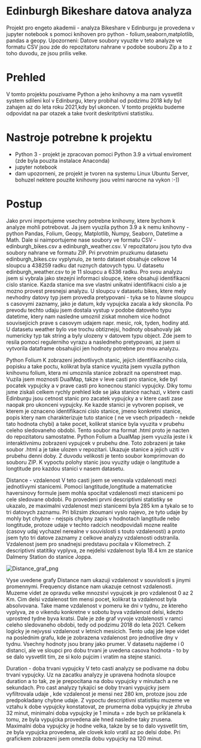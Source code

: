 # Edinburgh Bikeshare datova analyza

Projekt pro engeto akademii - analyza Bikeshare v Edinburgu je provedena v jupyter notebook s pomoci knihoven pro python - folium,seaborn,matplotlib, pandas a geopy.
Upozorneni: Datove soubory vyuzite v teto analyze ve formatu CSV jsou zde do repozitatoru nahrane v podobe souboru Zip a to z toho duvodu, ze jsou prilis velke.

# Prehled
V tomto projektu pouzivame Python a jeho knihovny a ma nam vysvetlit system sdileni kol v Edinburgu, ktery probihal od podzimu 2018 kdy byl zahajen az do leta roku 2021,kdy byl ukoncen. V tomto projektu budeme odpovidat na par otazek a take tvorit deskritptivni statistiku.

# Nastroje potrebne k projektu
- Python 3 - projekt je zpracovan pomoci Python 3.9 a virtual enviroment (zde byla pouzita instalace Anaconda)
- jupyter notebook
- dam upozorneni, ze projekt je tvoren na systemu  Linux Ubuntu Server, bohuzel nektere pouzite knihovny jsou velmi narocne na vykon :-))

# Postup
Jako prvni importujeme vsechny potrebne knihovny, ktere bychom k analyze mohli potrebovat. Ja jsem vyuzila python 3.9 a k nemu knihovny - python Pandas, Folium, Geopy, Matplotlib, Numpy, Seaborn, Datetime a Math. Dale si naimportujeme nase soubory ve formatu CSV - edinburgh_bikes.csv a edinburgh_weather.csv. V repozitatoru jsou tyto dva soubory nahrane ve formatu ZIP.
Pri prvotnim pruzkumu datasetu edinburgh_bikes.csv vyplynulo, ze tento dataset obsahuje celkove 14 sloupcu a 438259 radku dat ruznych datovych typu. U datasetu edinburgh_weather.csv to je 11 sloupcu a 6336 radku.
Pro svou analyzu jsem si vybrala jako stezejni informaci sloupce, ktere obsahuji identifikacni cislo stanice. Kazda stanice ma sve vlastni unikatni identifikacni cislo a je mozno provest presnejsi analyzu.
U sloupcu v datasetu bikes, ktere mely nevhodny datovy typ jsem provedla pretypovani - tyka se to hlavne sloupcu s casovymi zaznamy, jako je datum, kdy vypujcka zacala a kdy skoncila. Po prevodu techto udaju jsem dostala vystup v podobe datoveho typu datetime, ktery nam nasledne umoznil ziskat mnohem vice hodnot souvisejicich prave s casovym udajem napr. mesic, rok, tyden, hodiny atd. U datasetu weather bylo vse trochu obtiznejsi, hodnoty obsahovaly jak numericky typ tak string a byly ulozeny v datovem typu object. Zde jsem to resila pomoci regulerniho vyrazu a nasledneho pretypovani, az jsem si vytvorila dataframe obsahujici jen hodnoty potrebne pro mou analyzu.

Python Folium
K zobrazeni jednotlivych stanic, jejich identifikacniho cisla, popisku a take poctu, kolikrat byla stanice vyuzita jsem vyuzila python knihovnu folium, ktera mi umoznila stanice zobrazit na openstreet map. Vuzila jsem moznosti DualMap, takze v leve casti pro stanice, kde byl pocatek vypujcky a v prave casti pro konecnou stanici vypujcky. Diky tomu jsme ziskali celkem rychly prehled kde se jaka stanice nachazi, v ktere casti Edinburgu jsou cetnost stanic pro zacatek vypujcky a v ktere casti zase naopak pro ukonceni vypujcky. Ke kazde stanici je vytvoren popisek, ve kterem je oznaceno identifikacni cislo stanice, jmeno konkretni stanice, popis ktery nam charakterizuje tuto stanice ( ne ve vsech pripadech - nekde tato hodnota chybi) a take pocet, kolikrat stanice byla vyuzita v prubehu celeho sledovaneho obdobi. Tento soubor ma format .html proto je nacten do repozitatoru samostatne. Python Folium a DualMap jsem vyuzila jeste i k interaktivnimu zobrazeni vypujcek v prubehu dne. Toto zobrazeni je take soubor .html a je take ulozen v repozitari. Ukazuje stanice a jejich uziti v prubehu denni doby. Z duvodu velikosti je tento soubor komprimovan do souboru ZIP. K vypoctu polohy stanic jsou vyuzity udaje o langtitude a longtitude pro kazdou stanici v nasem datasetu. 

Distance - vzdalenost
V teto casti jsem se venovala vzdalenosti mezi jednotlivymi stanicemi. Pomoci langtitude,longtitude a matematicke haversinovy formule jsem mohla spocitat vzdalenosti mezi stanicemi po cele sledovane obdobi. Po provedeni prvni descriptivni statistiky se ukazalo, ze maximalni vzdalenost mezi stanicemi byla 285 km a tykalo se to tri datovych zaznamu. Pri blizsim zkoumani vyslo najevo, ze tyto udaje by mohly byt chybne - nejspis chybny zapis v hodnotach langtitude nebo longtitude, protoze udaje v techto radcich neodpovidali mozne realite (casovy udaj vychazel nerealne v souvislosti s touto vzdalenosti) a proto jsem tyto tri datove zaznamy z celkove analyzy vzdalenosti odstranila. Vzdalenost jsem pro snadnejsi predstavu pocitala v Kilometrech. Z descriptivni statitiky vyplyva, ze nejdelsi vzdalenost byla 18.4 km ze stanice Dalmeny Station do stanice Joppa.

![Distance_graf_png](https://user-images.githubusercontent.com/72987557/158071182-d8979332-52d3-4930-bbe8-5822eb10db91.png)

Vyse uvedene grafy Distance nam ukazuji vzdalenost v souvislosti s jinymi promennymi. Frequency distance nam ukazuje cetnost vzdalenosti. Muzeme videt ze opravdu velke mnozstvi vypujcek je pro vzdalenost 0 az 2 Km. Cim delsi vzdalenost tim mensi pocet, kolikrat ta vzdalenost byla absolvovana. Take mame vzdalenost v pomeru ke dni v tydnu, ze ktereho vyplyva, ze o vikendu konkretne v sobotu byva vzdalenost delsi, kdezto uprostred tydne byva kratsi. Dale je zde graf vyvoje vzdalenosti v ramci celeho sledovaneho obdobi, tedy od podzimu 2018 do leta 2021. Celkem logicky je nejvyssi vzdalenost v letnich mesicich. Tento udaj jde lepe videt na poslednim grafu, kde je zobrazena vzdalenost pro jednotlive dny v tydnu. Vsechny hodnoty jsou brany jako prumer. V datasetu najdeme i 0 distanci, ale ve sloupci pro dobu trvani je uvedena casova hodnota - to by se dalo vysvetlit tim, ze si kolo pujcim i vratim na stejne stanici.

Duration - doba trvani vypujcky
V teto casti analyzy se podivame na dobu trvani vypujcky. Uz na zacatku analyzy je upravena hodnota sloupce duration a to tak, ze je prepocitana na dobu vypujcky v minutach a ne sekundach. Pro cast analyzy tykajici se doby trvani vypujcky jsem vyfiltrovala udaje , kde vzdalenost je mensi nez 280 km, protoze jsou zde predpokladany chybne udaje. Z vypoctu descriptivni statistiku muzeme ve vztahu k dobe vypujcky konstatovat, ze prumerna doba vypujcky je zhruba 32 minut, minimalni doba vypujcky je 1 minuta = zde bych se priklanela k tomu, ze byla vypujcka provedena ale hned nasledne taky zrusena. Maximalni doba vypujcky je hodne velka, takze by se to dalo vysvetlit tim, ze byla vypujcka provedena, ale clovek kolo vratil az po delsi dobe. Pri grafickem zobrazeni jsem omezila dobu vypujcky na 120 minut.

